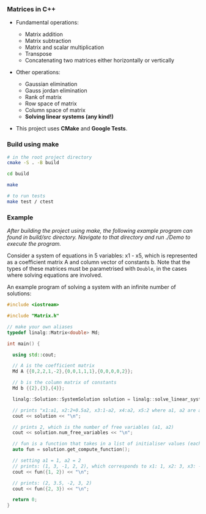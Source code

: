 ### Matrices in C++

- Fundamental operations:

  - Matrix addition
  - Matrix subtraction
  - Matrix and scalar multiplication
  - Transpose
  - Concatenating two matrices either horizontally or vertically

- Other operations:

  - Gaussian elimination
  - Gauss jordan elimination
  - Rank of matrix
  - Row space of matrix
  - Column space of matrix
  - **Solving linear systems (any kind!)**

- This project uses **CMake** and **Google Tests**.

### Build using make

```bash
# in the root project directory
cmake -S . -B build

cd build

make

# to run tests
make test / ctest
```

### Example

_After building the project using make, the following example program can found in build/src directory. Navigate to that directory and run ./Demo to execute the program._

Consider a system of equations in 5 variables: x1 - x5, which is represented as a coefficient matrix A and column vector of constants b. Note that the types of these matrices must be parametrised with `Double`, in the cases where solving equations are involved.

An example program of solving a system with an infinite number of solutions:

```cpp
#include <iostream>

#include "Matrix.h"

// make your own aliases
typedef linalg::Matrix<double> Md;

int main() {

  using std::cout;

  // A is the coefficient matrix
  Md A {{0,2,2,1,-2},{0,0,1,1,1},{0,0,0,0,2}};

  // b is the column matrix of constants
  Md b {{2},{3},{4}};

  linalg::Solution::SystemSolution solution = linalg::solve_linear_system(A, b);

  // prints "x1:a1, x2:2+0.5a2, x3:1-a2, x4:a2, x5:2 where a1, a2 are arbitrary parameters"
  cout << solution << "\n";

  // prints 2, which is the number of free variables (a1, a2)
  cout << solution.num_free_variables << "\n";

  // fun is a function that takes in a list of initialiser values (each corresponding to the free variables in their natural order (a1, a2, ..., an) and returns the values of all the variables for that particular combination of values
  auto fun = solution.get_compute_function();

  // setting a1 = 1, a2 = 2
  // prints: (1, 3, -1, 2, 2), which corresponds to x1: 1, x2: 3, x3: -1, x4: 2, x5: 2
  cout << fun({1, 2}) << "\n";

  // prints: (2, 3.5, -2, 3, 2)
  cout << fun({2, 3}) << "\n";

  return 0;
}
```
